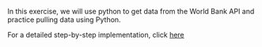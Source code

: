 In this exercise, we will use python to get data from the World Bank API and practice pulling data using Python.

For a detailed step-by-step implementation, click [here](https://mycodepocket.com/data-analysis-using-a-public-api)
